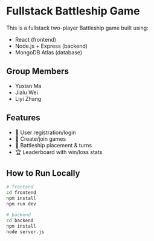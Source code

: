 # Fullstack Battleship Game

This is a fullstack two-player Battleship game built using:
- React (frontend)
- Node.js + Express (backend)
- MongoDB Atlas (database)

## Group Members
- Yuxian Ma
- Jialu Wei
- Liyi Zhang

## Features
- 🔐 User registration/login
- 🧠 Create/join games
- 🚢 Battleship placement & turns
- 🏆 Leaderboard with win/loss stats

## How to Run Locally

```bash
# frontend
cd frontend
npm install
npm run dev

# backend
cd backend
npm install
node server.js
